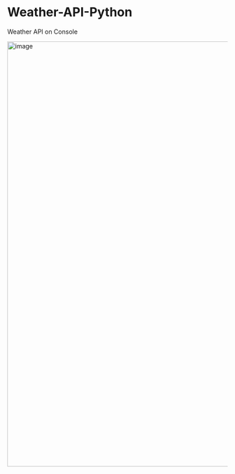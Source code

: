 # Weather-API-Python
Weather API on Console

<img width="970" alt="image" src="https://github.com/Patsy101/Weather-API-Python/assets/100541934/c70d6e08-83ca-4107-90c7-a097e8d22992">

